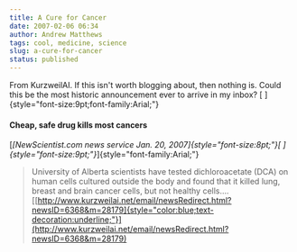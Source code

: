 ```yaml
---
title: A Cure for Cancer
date: 2007-02-06 06:34
author: Andrew Matthews
tags: cool, medicine, science
slug: a-cure-for-cancer
status: published
---
```


From KurzweilAI. If this isn't worth blogging about, then nothing is. Could this be the most historic announcement ever to arrive in my inbox?
[
]{style="font-size:9pt;font-family:Arial;"}

#### Cheap, safe drug kills most cancers

[*[NewScientist.com news service Jan. 20, 2007]{style="font-size:8pt;"}[
]{style="font-size:9pt;"}*]{style="font-family:Arial;"}

> University of Alberta scientists
> have tested dichloroacetate (DCA) on
> human cells cultured outside the
> body and found that it killed lung,
> breast and brain cancer cells, but
> not healthy cells....
> [[http://www.kurzweilai.net/email/newsRedirect.html?newsID=6368&m=28179]{style="color:blue;text-decoration:underline;"}](http://www.kurzweilai.net/email/newsRedirect.html?newsID=6368&m=28179)
